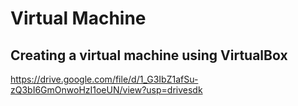 # Virtual Machine

## Creating a virtual machine using VirtualBox

https://drive.google.com/file/d/1_G3IbZ1afSu-zQ3bI6GmOnwoHzI1oeUN/view?usp=drivesdk

